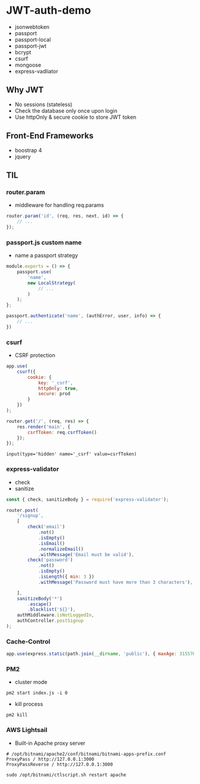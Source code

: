 # JWT-auth-demo

-   jsonwebtoken
-   passport
-   passport-local
-   passport-jwt
-   bcrypt
-   csurf
-   mongoose
-   express-vadliator

## Why JWT

-   No sessions (stateless)
-   Check the database only once upon login
-   Use httpOnly & secure cookie to store JWT token

## Front-End Frameworks

-   boostrap 4
-   jquery

## TIL

### router.param

-   middleware for handling req.params

```JavaScript
router.param('id', (req, res, next, id) => {
    // ...
});
```

### passport.js custom name

-   name a passport strategy

```JavaScript
module.exports = () => {
    passport.use(
        'name',
        new LocalStrategy(
            // ...
        )
    );
};
```

```JavaScript
passport.authenticate('name', (authError, user, info) => {
    // ...
})
```

### csurf

-   CSRF protection

```JavaScript
app.use(
    csurf({
        cookie: {
            key: '_csrf',
            httpOnly: true,
            secure: prod
        }
    })
);
```

```JavaScript
router.get('/', (req, res) => {
    res.render('main', {
        csrfToken: req.csrfToken()
    });
});
```

```PUG
input(type='hidden' name='_csrf' value=csrfToken)
```

### express-validator

-   check
-   sanitize

```JavaScript
const { check, sanitizeBody } = require('express-validator');

router.post(
    '/signup',
    [
        check('email')
            .not()
            .isEmpty()
            .isEmail()
            .normalizeEmail()
            .withMessage('Email must be valid'),
        check('password')
            .not()
            .isEmpty()
            .isLength({ min: 3 })
            .withMessage('Password must have more than 3 characters'),

    ],
    sanitizeBody('*')
        .escape()
        .blacklist('${}'),
    authMiddleware.isNotLoggedIn,
    authController.postSignup
);
```

### Cache-Control

```JavaScript
app.use(express.static(path.join(__dirname, 'public'), { maxAge: 31557600 }));
```

### PM2

-   cluster mode

```Shell
pm2 start index.js -i 0
```

-   kill process

```Shell
pm2 kill
```

### AWS Lightsail

-   Built-in Apache proxy server

```
# /opt/bitnami/apache2/conf/bitnami/bitnami-apps-prefix.conf
ProxyPass / http://127.0.0.1:3000
ProxyPassReverse / http://127.0.0.1:3000
```

```Shell
sudo /opt/bitnami/ctlscript.sh restart apache
```
